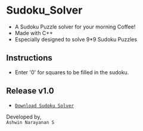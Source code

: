 # Sudoku_Solver
- A Sudoku Puzzle solver for your morning Coffee!
- Made with C++
- Especially designed to solve 9*9 Sudoku Puzzles

## Instructions
- Enter '0' for squares to be filled in the sudoku.

## Release v1.0
- <a href="https://github.com/Ashrockzzz2003/Sudoku_Solver/releases/download/v1.0/sudoku_solver.exe">`Download Sudoku Solver`</a>

Developed by,<br>
`Ashwin Narayanan S`
